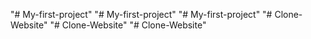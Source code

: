 "# My-first-project" 
"# My-first-project" 
"# My-first-project" 
"# Clone-Website" 
"# Clone-Website" 
"# Clone-Website" 
